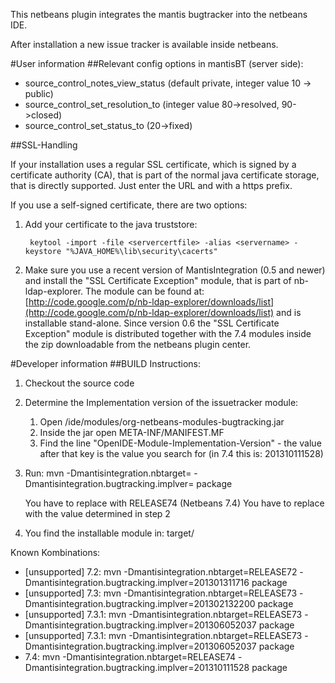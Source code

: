 This netbeans plugin integrates the mantis bugtracker into the netbeans IDE.

After installation a new issue tracker is available inside netbeans.

#User information
##Relevant config options in mantisBT (server side):

- source_control_notes_view_status (default private, integer value 10 -> public)
- source_control_set_resolution_to (integer value 80->resolved, 90->closed)
- source_control_set_status_to (20->fixed)

##SSL-Handling

If your installation uses a regular SSL certificate, which is signed by a 
certificate authority (CA), that is part of the normal java certificate storage,
that is directly supported. Just enter the URL and with a https prefix.

If you use a self-signed certificate, there are two options:

1. Add your certificate to the java truststore:

        keytool -import -file <servercertfile> -alias <servername> -keystore "%JAVA_HOME%\lib\security\cacerts"

2. Make sure you use a recent version of MantisIntegration (0.5 and newer) and
install the "SSL Certificate Exception" module, that is part of nb-ldap-explorer.
The module can be found at: [http://code.google.com/p/nb-ldap-explorer/downloads/list](http://code.google.com/p/nb-ldap-explorer/downloads/list)
and is installable stand-alone. Since version 0.6 the "SSL Certificate Exception"
module is distributed together with the 7.4 modules inside the zip downloadable
from the netbeans plugin center.

#Developer information
##BUILD Instructions:

1. Checkout the source code
2. Determine the Implementation version of the issuetracker module:   
    1. Open /ide/modules/org-netbeans-modules-bugtracking.jar
    2. Inside the jar open META-INF/MANIFEST.MF
    3. Find the line "OpenIDE-Module-Implementation-Version" - the value after that key is the value you search for (in 7.4 this is: 201310111528)
3. Run:
    mvn -Dmantisintegration.nbtarget=<RELEASE> -Dmantisintegration.bugtracking.implver=<BUGTRACKINGIMPL> package
    
    You have to replace <RELEASE> with RELEASE74 (Netbeans 7.4)
    You have to replace <BUGTRACKINGIMPL> with the value determined in step 2
4. You find the installable module in: target/

Known Kombinations:

* [unsupported] 7.2: mvn -Dmantisintegration.nbtarget=RELEASE72 -Dmantisintegration.bugtracking.implver=201301311716 package
* [unsupported] 7.3: mvn -Dmantisintegration.nbtarget=RELEASE73 -Dmantisintegration.bugtracking.implver=201302132200 package
* [unsupported] 7.3.1: mvn -Dmantisintegration.nbtarget=RELEASE73 -Dmantisintegration.bugtracking.implver=201306052037 package
* [unsupported] 7.3.1: mvn -Dmantisintegration.nbtarget=RELEASE73 -Dmantisintegration.bugtracking.implver=201306052037 package
* 7.4: mvn -Dmantisintegration.nbtarget=RELEASE74 -Dmantisintegration.bugtracking.implver=201310111528 package